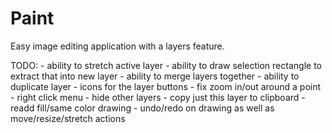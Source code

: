 # Paint
Easy image editing application with a layers feature.


TODO:
	- ability to stretch active layer
	- ability to draw selection rectangle to extract that into new layer
	- ability to merge layers together
	- ability to duplicate layer
	- icons for the layer buttons
	- fix zoom in/out around a point
	- right click menu
		- hide other layers
		- copy just this layer to clipboard
	- readd fill/same color drawing
	- undo/redo on drawing as well as move/resize/stretch actions
	
		